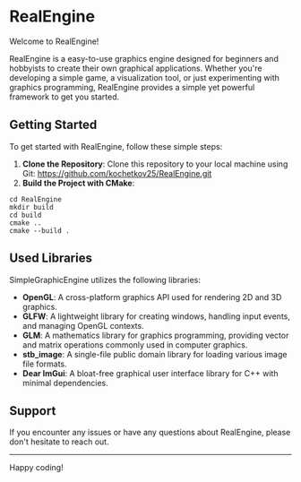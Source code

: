# RealEngine

Welcome to RealEngine!

RealEngine is a easy-to-use graphics engine designed for beginners and hobbyists to create their own graphical applications. Whether you're developing a simple game, a visualization tool, or just experimenting with graphics programming, RealEngine provides a simple yet powerful framework to get you started.

## Getting Started

To get started with RealEngine, follow these simple steps:

1. **Clone the Repository**: Clone this repository to your local machine using Git: https://github.com/kochetkov25/RealEngine.git
2. **Build the Project with CMake**:
```
cd RealEngine
mkdir build
cd build
cmake ..
cmake --build .
```
## Used Libraries

SimpleGraphicEngine utilizes the following libraries:

- **OpenGL**: A cross-platform graphics API used for rendering 2D and 3D graphics.
- **GLFW**: A lightweight library for creating windows, handling input events, and managing OpenGL contexts.
- **GLM**: A mathematics library for graphics programming, providing vector and matrix operations commonly used in computer graphics.
- **stb_image**: A single-file public domain library for loading various image file formats.
- **Dear ImGui**: A bloat-free graphical user interface library for C++ with minimal dependencies.

## Support

If you encounter any issues or have any questions about RealEngine, please don't hesitate to reach out.

---

Happy coding!
